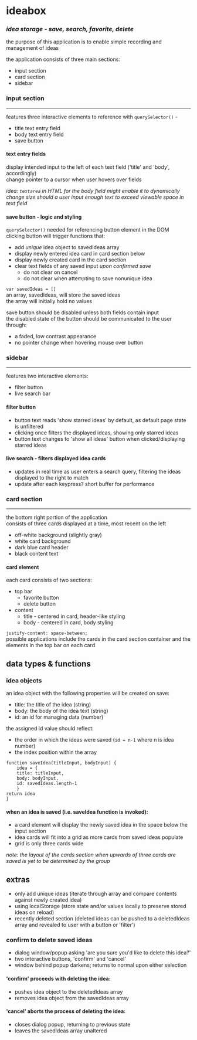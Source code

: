 # ideabox
### _idea storage - save, search, favorite, delete_

the purpose of this application is to enable simple recording and management of ideas  

the application consists of three main sections:
- input section
- card section
- sidebar

### input section  
___
features three interactive elements to reference with `querySelector()` -
- title text entry field
- body text entry field
- save button

#### text entry fields  
display intended input to the left of each text field ('title' and 'body', accordingly)  
change pointer to a cursor when user hovers over fields  

_idea: `textarea` in HTML for the body field might enable it to dynamically change size should a user input enough text to exceed viewable space in text field_

#### save button - logic and styling
 
 `querySelector()` needed for referencing button element in the DOM  
clicking button will trigger functions that:
- add _unique_ idea object to savedIdeas array
- display newly entered idea card in card section below
- display newly created card in the card section
- clear text fields of any saved input _upon confirmed save_<ul><li>do not clear on cancel<li>do not clear when attempting to save nonunique idea</ul>

`var savedIdeas = []`  
an array, savedIdeas, will store the saved ideas  
the array will initially hold no values

save button should be disabled unless both fields contain input  
the disabled state of the button should be communicated to the user through:
- a faded, low contrast appearance
- no pointer change when hovering mouse over button

### sidebar  
___
features two interactive elements:
- filter button
- live search bar
#### filter button
- button text reads 'show starred ideas' by default, as default page state is unfiltered
- clicking once filters the displayed ideas, showing only starred ideas
- button text changes to 'show all ideas' button when clicked/displaying starred ideas
#### live search - filters displayed idea cards
- updates in real time as user enters a search query, filtering the ideas displayed to the right to match
- update after each keypress? short buffer for performance  
### card section  
___
the bottom right portion of the application  
consists of three cards displayed at a time, most recent on the left  
- off-white background (slightly gray)
- white card background
- dark blue card header
- black content text
#### card element
each card consists of two sections:
- top bar<ul><li>favorite button<li>delete button</ul>
- content<ul><li>title - centered in card, header-like styling<li>body - centered in card, body styling</ul>

`justify-content: space-between;`  
possible applications include the cards in the card section container and the elements in the top bar on each card

## data types & functions

### idea objects
an idea object with the following properties will be created on save:
- title: the title of the idea (string)
- body: the body of the idea text (string)
- id: an id for managing data (number)

the assigned id value should reflect: 
- the order in which the ideas were saved (`id = n-1` where n is idea number)
- the index position within the array

```
function saveIdea(titleInput, bodyInput) {
	idea = {
	title: titleInput,
	body: bodyInput,
	id: savedIdeas.length-1
	}
return idea
}
```

#### when an idea is saved (i.e. saveIdea function is invoked):  
- a card element will display the newly saved idea in the space below the input section
- idea cards will fit into a grid as more cards from saved ideas populate
- grid is only three cards wide

_note: the layout of the cards section when upwards of three cards are saved is yet to be determined by the group_

## extras
- only add unique ideas (iterate through array and compare contents against newly created idea)
- using localStorage (store state and/or values locally to preserve stored ideas on reload)
- recently deleted section (deleted ideas can be pushed to a deletedIdeas array and revealed to user with a button or 'filter')

### confirm to delete saved ideas
- dialog window/popup asking 'are you sure you'd like to delete this idea?'
- two interactive buttons, 'confirm' and 'cancel'  
- window behind popup darkens; returns to normal upon either selection  

#### 'confirm' proceeds with deleting the idea:
- pushes idea object to the deletedIdeas array
- removes idea object from the savedIdeas array

#### 'cancel' aborts the process of deleting the idea:
- closes dialog popup, returning to previous state
- leaves the savedIdeas array unaltered





